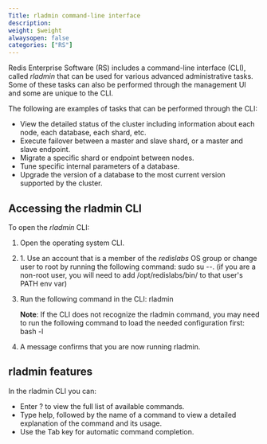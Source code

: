 ```yaml
---
Title: rladmin command-line interface
description:
weight: $weight
alwaysopen: false
categories: ["RS"]
---
```

Redis Enterprise Software (RS) includes a command-line interface (CLI),
called *rladmin* that can be used for various advanced administrative
tasks. Some of these tasks can also be performed through the management
UI and some are unique to the CLI.

The following are examples of tasks that can be performed through the
CLI:

- View the detailed status of the cluster including information about
    each node, each database, each shard, etc.
- Execute failover between a master and slave shard, or a master and
    slave endpoint.
- Migrate a specific shard or endpoint between nodes.
- Tune specific internal parameters of a database.
- Upgrade the version of a database to the most current version
    supported by the cluster.

## Accessing the rladmin CLI

To open the *rladmin* CLI:

1. Open the operating system CLI.
1. 1\. Use an account that is a member of the *redislabs* OS group or change
    user to root by running the following command: sudo su --. (if you are a
    non-root user, you will need to add /opt/redislabs/bin/ to that user's
    PATH env var)
1. Run the following command in the CLI: rladmin

    **Note**: If the CLI does not recognize the rladmin command, you may
    need to run the following command to load the needed configuration
    first: bash -l

1. A message confirms that you are now running rladmin.

## rladmin features

In the rladmin CLI you can:

- Enter ? to view the full list of available commands.
- Type help, followed by the name of a command to view a detailed
    explanation of the command and its usage.
- Use the Tab key for automatic command completion.
